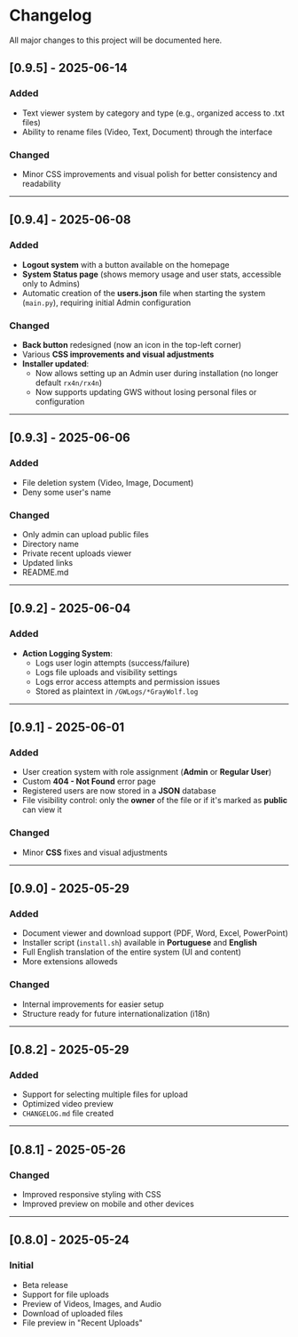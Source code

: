# Changelog

All major changes to this project will be documented here.
## [0.9.5] - 2025-06-14
### Added
- Text viewer system by category and type (e.g., organized access to .txt files)
- Ability to rename files (Video, Text, Document) through the interface

### Changed
- Minor CSS improvements and visual polish for better consistency and readability

---

## [0.9.4] - 2025-06-08
### Added
- **Logout system** with a button available on the homepage
- **System Status page** (shows memory usage and user stats, accessible only to Admins)
- Automatic creation of the **users.json** file when starting the system (`main.py`), requiring initial Admin configuration

### Changed
- **Back button** redesigned (now an icon in the top-left corner)
- Various **CSS improvements and visual adjustments**
- **Installer updated**:
  - Now allows setting up an Admin user during installation (no longer default `rx4n/rx4n`)
  - Now supports updating GWS without losing personal files or configuration

---

## [0.9.3] - 2025-06-06
### Added
- File deletion system (Video, Image, Document)
- Deny some user's name

### Changed
- Only admin can upload public files
- Directory name
- Private recent uploads viewer
- Updated links
- README.md

---

## [0.9.2] - 2025-06-04
### Added
- **Action Logging System**: 
  - Logs user login attempts (success/failure)
  - Logs file uploads and visibility settings
  - Logs error access attempts and permission issues
  - Stored as plaintext in `/GWLogs/*GrayWolf.log`

--- 

## [0.9.1] - 2025-06-01
### Added
- User creation system with role assignment (**Admin** or **Regular User**)
- Custom **404 - Not Found** error page
- Registered users are now stored in a **JSON** database
- File visibility control: only the **owner** of the file or if it's marked as **public** can view it

### Changed
- Minor **CSS** fixes and visual adjustments

---

## [0.9.0] - 2025-05-29
### Added
- Document viewer and download support (PDF, Word, Excel, PowerPoint)
- Installer script (`install.sh`) available in **Portuguese** and **English**
- Full English translation of the entire system (UI and content)
- More extensions alloweds

### Changed
- Internal improvements for easier setup
- Structure ready for future internationalization (i18n)

---

## [0.8.2] - 2025-05-29
### Added
- Support for selecting multiple files for upload
- Optimized video preview
- `CHANGELOG.md` file created

---

## [0.8.1] - 2025-05-26
### Changed
- Improved responsive styling with CSS
- Improved preview on mobile and other devices

---

## [0.8.0] - 2025-05-24
### Initial
- Beta release
- Support for file uploads
- Preview of Videos, Images, and Audio
- Download of uploaded files
- File preview in "Recent Uploads"
